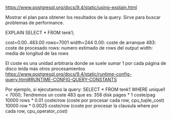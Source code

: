 https://www.postgresql.org/docs/9.4/static/using-explain.html

Mostrar el plan para obtener los resultados de la query.
Sirve para buscar problemas de performance.

EXPLAIN SELECT * FROM tenk1;


cost=0.00..483.00 rows=7001 width=244
  0.00: coste de arranque
  483: coste de procesado
  rows: numero estimado de rows del output
  width: media de longitud de las rows

El coste es una unidad arbitraria donde se suele sumar 1 por cada página de disco leída más otros procesamientos
https://www.postgresql.org/docs/9.4/static/runtime-config-query.html#RUNTIME-CONFIG-QUERY-CONSTANTS

Por ejemplo, si ejecutamos la query:
SELECT * FROM tenk1 WHERE unique1 < 7000;
Tendremos un coste 483 que es:
  358 disk pages * 1 coste/pag
  10000 rows * 0.01 coste/row (coste por procesar cada row, cpu_tuple_cost)
  10000 row * 0.0025 coste/row (coste por procesar la clausula where por cada row, cpu_operator_cost)
